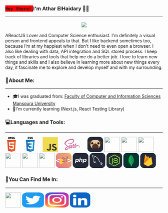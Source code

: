 ### <span style=background-color:red> `Hey there!`,</span>I'm Athar ElHaidary 👩‍💻<hr/>

<!--
**asar17/asar17** is a ✨ _special_ ✨ repository because its `README.md` (this file) appears on your GitHub profile.

Here are some ideas to get you started: 
 
--> 
<div id="header" align="center">
  <img src="https://giphy.com/gifs/Pluralsight-computer-technology-coding-L1R1tvI9svkIWwpVYr" width="100"/>
</div>

AReactJS Lover and Computer Science enthusiast. I'm definitely a visual person and frontend appeals to that. But I like backend sometimes too, because I’m at my happiest when I don't need to even open a browser. I also like dealing with data, API integration and SQL stored process. I keep track of libraries and tools that help me do a better job. I love to learn new things and skills and I also believe in learning more about new things every day, it fascinate me to explore and develop myself and with my surrounding.
### 💫About Me:<br/>
* * *
* 🎓I was graduated from: [Faculty of Computer and Information Sciences Mansoura University](https://www.facebook.com/fcismans?mibextid=LQQJ4d)
* 🌱I'm currently learning (Next.js, React Testing Library)
### 💻Languages and Tools:<br/>
* * *
<a href="https://www.w3.org/html/" align="left"><img src="https://raw.githubusercontent.com/devicons/devicon/master/icons/html5/html5-original-wordmark.svg" height="48" width="40" ></a>&nbsp;&nbsp;&nbsp;&nbsp;
<a href="https://www.w3schools.com/css/" align="left"><img src="https://raw.githubusercontent.com/devicons/devicon/master/icons/css3/css3-original-wordmark.svg" height="48" width="40" ></a>&nbsp;&nbsp;&nbsp;&nbsp;
<a href="https://developer.mozilla.org/en-US/docs/Web/JavaScript" align="left"><img src="https://raw.githubusercontent.com/devicons/devicon/master/icons/javascript/javascript-original.svg" height="48" width="50" ></a>&nbsp;&nbsp;&nbsp;&nbsp;
<a href="https://sass-lang.com/"><img src="https://raw.githubusercontent.com/devicons/devicon/master/icons/sass/sass-original.svg" height="48" width="50"></a> &nbsp;&nbsp;&nbsp;&nbsp;
<a href="https://www.facebook.com"><img src="https://github.com/tandpfun/skill-icons/raw/main/icons/Pug-Dark.svg"  height="48px" width="50px"></a>
<a href="https://tailwindcss.com/"><img src="https://camo.githubusercontent.com/5734d0669fe22ce04a1cb989a156cd32c379875f6bca56d5210c9432824856d9/68747470733a2f2f7777772e766563746f726c6f676f2e7a6f6e652f6c6f676f732f7461696c77696e646373732f7461696c77696e646373732d69636f6e2e737667" height="48" width="50" ></a>
<a href="https://gulpjs.com/"><img src="https://github.com/get-icon/geticon/raw/master/icons/gulp.svg" height="48" width="50" ></a>
<a href="https://www.npmjs.com/"><img src="https://github.com/get-icon/geticon/raw/master/icons/npm.svg" height="48" width="50" ></a>
<a href="https://graphql.org/"><img src="https://camo.githubusercontent.com/07c382b68200c1a86d52d1682346e73e038b2f160c9afbc0af773fb3646882c8/68747470733a2f2f7777772e766563746f726c6f676f2e7a6f6e652f6c6f676f732f6772617068716c2f6772617068716c2d69636f6e2e737667" height="48" width="50" ></a>
<a href="https://reactjs.org/"><img src="https://github.com/get-icon/geticon/raw/master/icons/react.svg" height="48" width="50" ></a>
<a href="https://redux.js.org/"><img src="https://github.com/get-icon/geticon/raw/master/icons/redux.svg" height="48" width="50" ></a>
<a href="https://www.facebook.com"><img src="https://github.com/tandpfun/skill-icons/raw/main/icons/StyledComponents.svg"  height="48px" width="50px"></a>
<a href="https://www.facebook.com"><img src="https://github.com/tandpfun/skill-icons/raw/main/icons/PHP-Dark.svg"  height="48px" width="50px"></a>
<a href="https://www.facebook.com"><img src="https://github.com/tandpfun/skill-icons/raw/main/icons/MySQL-Dark.svg"  height="48px" width="50px"></a>
<a href="https://www.facebook.com"><img src="https://github.com/tandpfun/skill-icons/raw/main/icons/NodeJS-Dark.svg"  height="48px" width="50px"></a>
<a href="https://www.facebook.com"><img src="https://github.com/tandpfun/skill-icons/raw/main/icons/MongoDB.svg"  height="48px" width="50px"></a>
<a href="https://www.facebook.com"><img src="https://github.com/tandpfun/skill-icons/blob/main/icons/Firebase-Dark.svg"  height="48px" width="50px"></a>
### 📨You Can Find Me In:<br/>
* * * *
<a href="https://www.facebook.com/assar.elhaidary.5?mibextid=LQQJ4d"><img src="http://i.imgur.com/P3YfQoD.png"   height="48px" width="50px"></a>
<a href="https://twitter.com/athar_elhaidary?s=21&t=XjJQ5-QGV83SN5wTh_A40g"><img src="https://github.com/tandpfun/skill-icons/raw/main/icons/Twitter.svg"  height="48px" width="70px"></a>
<a href="https://instagram.com/athar_elhaidaryy?igshid=YmMyMTA2M2Y="><img src="https://github.com/tandpfun/skill-icons/raw/main/icons/Instagram.svg"  height="48px" width="75px"></a>
<a href="https://www.linkedin.com/in/athar-m-elhaidary-51a509232"><img src="https://github.com/tandpfun/skill-icons/raw/main/icons/LinkedIn.svg"  height="48px" width="65px"></a>


